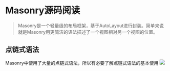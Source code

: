 # Masonry源码阅读
> Masonry是一个轻量级的布局框架，基于AutoLayout进行封装。简单来说就是Masonry用更简洁的语法描述了一个视图相对另一个视图的位置。

## 点链式语法

Masonry中使用了大量的点链式语法，所以有必要了解点链式语法的基本使用
![](/images/Masonry/点链式语法片段1)
